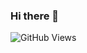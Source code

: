 ### Hi there 👋


<!-- Repositorio original de esta funciona https://komarev.com/ghpvc/ -->
![GitHub Views](https://komarev.com/ghpvc/?username=wotanCode&color=2685BF)

<!--
**wotanCode/wotanCode** is a ✨ _special_ ✨ repository because its `README.md` (this file) appears on your GitHub profile.

Here are some ideas to get you started:

- 🔭 I’m currently working on ...
- 🌱 I’m currently learning ...
- 👯 I’m looking to collaborate on ...
- 🤔 I’m looking for help with ...
- 💬 Ask me about ...
- 📫 How to reach me: ...
- 😄 Pronouns: ...
- ⚡ Fun fact: ...
-->
